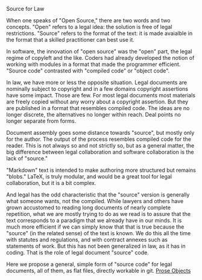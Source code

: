 Source for Law


When one speaks of "Open Source," there are two words and two concepts.  "Open" refers to a legal idea: the solution is free of legal restrictions.  "Source" refers to the format of the text: it is made avaialble in the format that a skilled practitioner can best use it.  

In software, the innovation of "open source" was the "open" part, the legal regime of copyleft and the like.  Coders had already developed the notion of working with modules in a format that made the programmer efficient.  "Source code" contrasted with "compiled code" or "object code".

In law, we have more or less the opposite situation.  Legal documents are nominally subject to copyright and in a few domains copyright assertions have some impact.  Those are few.  For most legal documents most materials are freely copied without any worry about a copyright assertion.  But they are published in a format that resembles compiled code. The ideas are no longer discrete, the alternatives no longer within reach.  Deal points no longer separate from forms.  

Document assembly goes some distance towards "source", but mostly only for the author.  The output of the process resembles compiled code for the reader.  This is not always so and not strictly so, but as a general matter, the big difference between legal collaboration and software collaboration is the lack of "source."  

"Markdown" text is intended to make authoring more structured but remains "blobs."  LaTeX, is truly modular, and would be a great tool for legal collaboration, but it is a bit complex.  

And legal has the odd characteristic that the "source" version is generally what someone wants, not the compiled.  While lawyers and others have grown accustomed to reading long documents of nearly complete repetition, what we are mostly trying to do as we read is to assure that the text corresponds to a paradigm that we already have in our minds.  It is much more efficient if we can simply know that that is true because the "source" (in the related sense) of the text is known.  We do this all the time with statutes and regulations, and with contract annexes such as statements of work.  But this has not been generalized in law, as it has in coding.  That is the role of legal document "source" code.

Here we propose a general, simple form of "source code" for legal documents, all of them, as flat files, directly workable in git.  [Prose Objects](ProseObjects.md)

